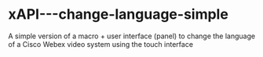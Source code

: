 # xAPI---change-language-simple
A simple version of a macro + user interface (panel) to change the language of a Cisco Webex video system using the touch interface
